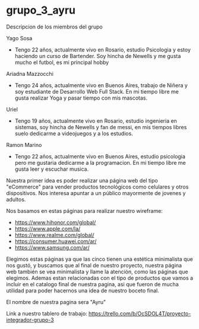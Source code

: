 # grupo_3_ayru

Descripcion de los miembros del grupo 

Yago Sosa

- Tengo 22 años, actualmente vivo en Rosario, estudio Psicologia y estoy haciendo un curso de Bartender. Soy hincha de Newells y me gusta mucho el futbol, es mi principal hobby

Ariadna Mazzocchi

- Tengo 24 años, actualmente vivo en Buenos Aires, trabajo de Niñera y soy estudiante de Desarrollo Web Full Stack. En mi tiempo libre me gusta realizar Yoga y pasar tiempo con mis mascotas.

Uriel

- Tengo 19 años, actualmente vivo en Rosario, estudio ingenieria en sistemas, soy hincha de Newells y fan de messi, en mis tiempos libres suelo dedicarme a videojuegos y a los estudios.

Ramon Marino

- Tengo 22 años, actualmente vivo en Buenos Aires, estudio psicologia pero me gustaria dedicarme a la programacion. En mi tiempo libre me gusta leer y escuchar musica.

Nuestra primer idea es poder realizar una página web del tipo "eCommerce" para vender productos tecnológicos como celulares y otros dispositivos. Nos interesa apuntar a un público mayormente de jovenes y adultos.

Nos basamos en estas páginas para realizar nuestro wireframe: 
- https://www.hihonor.com/global/
- https://www.apple.com/la/
- https://www.realme.com/global/
- https://consumer.huawei.com/ar/
- https://www.samsung.com/ar/

Elegimos estas páginas ya que las cinco tienen una estética minimalista que nos gustó, y buscamos que al final de nuestro proyecto, nuestra página web también se vea minimalista y llame la atención, como las páginas que elegimos. Ademas estan relacionadas con el tipo de productos que vamos a incluir en el catalogo final de nuestra pagina, asi que fueron de mucha utilidad para poder hacernos una idea de nuestro boceto final. 

El nombre de nuestra pagina sera "Ayru" 

Link a nuestro tablero de trabajo: https://trello.com/b/OcSDOL4T/proyecto-integrador-grupo-3
